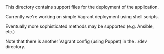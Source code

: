 This directory contains support files for the deployment of the application.

Currently we're working on simple Vagrant deployment using shell scripts.

Eventually more sophisticated methods may be supported (e.g. Ansible, etc.)


Note that there is another Vagrant config (using Puppet) in the ../dev directory.

